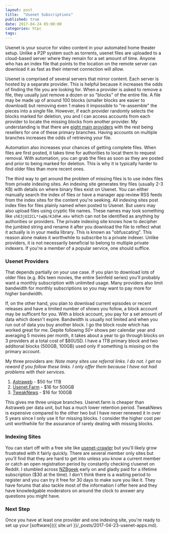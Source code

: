 ```yaml
---
layout: post
title:  "Usenet Subscriptions"
published: true
date: 2017-04-24 05:00:00
categories: htpc
tags: 
---
```

Usenet is your source for video content in your automated home theater setup. Unlike a P2P system such as torrents, usenet files are uploaded to a cloud-based server where they remain for a set amount of time. Anyone who has an index file that points to the location on the remote server can download it as fast as their internet connection will allow. 

Usenet is comprised of several servers that mirror content. Each server is hosted by a separate provider. This is helpful because it increases the odds of finding the file you are looking for. When a provider is asked to remove a file, they usually just remove a dozen or so "blocks" of the entire file. A file may be made up of around 100 blocks (smaller blocks are easier to download) but removing even 1 makes it impossible to "re-assemble" the pieces into a single file. However, if each provider randomly selects the blocks marked for deletion, you and I can access accounts from each provider to locate the missing blocks from another provider. My understanding is that there are [eight main providers](https://www.reddit.com/r/usenet/wiki/providers#wiki_usenet.farm) with the rest being resellers for one of these primary branches. Having accounts on multiple branches increases the odds of retrieving your file.

Automation also increases your chances of getting complete files. When files are first posted, it takes time for authorities to locat them to request removal. With automation, you can grab the files as soon as they are posted and prior to being marked for deletion. This is why it is typically harder to find older files than more recent ones.

The third way to get around the problem of missing files is to use index files from private indexing sites. An indexing site generates tiny files (usually 2-3 KB) with details on where binary files exist on Usenet. You can either manually search the index of files or have a manager app review RSS feeds from the index sites for the content you're seeking. All indexing sites post index files for files plainly named when posted to Usenet. But users may also upload files using cryptic file names. These names may look something like `shE3jU22CL*(w@&!KJdh#.mkv` which can not be identified as anything by authorities or providers. The private indexing site knows how to decipher the jumbled string and rename it after you download the file to reflect what it actually is in your media library. This is known as "obfuscating". This reason alone makes it worthwhile to subscribe to a private indexer. Unlike providers, it is not necessarily beneficial to belong to multiple private indexers. If you're a member of a popular service, one should suffice.

### Usenet Providers

That depends partially on your use case. If you plan to download lots of older files (e.g. 80s teen movies, the entire Seinfeld series) you'll probably want a monthly subscription with unlimited usage. Many providers also limit bandwidth for monthly subscriptions so you may want to pay more for higher bandwidth.

If, on the other hand, you plan to download current episodes or recent releases and have a limited number of shows you follow, a block account may be sufficent for you. With a block account, you pay for a set amount of data which doesn't expire. Bandwidth is usually not limited and when you run out of data you buy another block. I go the block route which has worked great for me. Depite following *50+* shows per calendar year and averaging 5 movies per month, it takes about a year to go through blocks on 3 providers at a total cost of $80USD. I have a 1TB primary block and two additonal blocks (500GB, 100GB) used only if something is missing on the primary account.

My three providers are:
_Note many sites use referral links. I do not. I get no reward if you follow these links. I only offer them because I have not had problems with their services._
1. [Astraweb](http://astraweb.com/) - $50 for 1TB
2. [Usenet.Farm](https://usenet.farm/) - $16 for 500GB
3. [TweakNews](https://www.tweaknews.eu/en/usenet-plans) - $16 for 100GB

This gives me three unique branches. Usenet.farm is cheaper than Astraweb per data unit, but has a much lower retention period. TweakNews is expensive compared to the other two but I have never renewed it in over 5 years since I only use it for missing blocks. I consider the higher cost per unit worthwhile for the assurance of rarely dealing with missing blocks.

### Indexing Sites

You can start off with a free site like [usenet-crawler](https://www.usenet-crawler.com/) but you'll likely grow frustrated with it fairly quickly. There are several member only sites but you'll find that they are hard to get into unless you know a current member or catch an open registration period by constantly checking r/usenet on Reddit. I stumbled across [NZBgeek](https://nzbgeek.info/) early on and gladly paid for a lifetime subscription ($30 at the time). I don't think there is a waiting period to register and you can try it free for 30 days to make sure you like it. They have forums that also tackle most of the information I offer here and they have knowledgable moderators on around the clock to answer any questions you might have.

### Next Step

Once you have at least one provider and one indexing site, you're ready to set up your [software]({{ site.url }}/_posts/2017-04-23-usenet-apps.md).